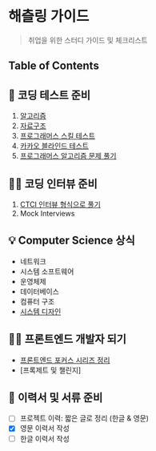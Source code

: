 # 해츨링 가이드
> 취업을 위한 스터디 가이드 및 체크리스트

## Table of Contents

## :hammer: 코딩 테스트 준비
1. [알고리즘](https://github.com/JiwoonKim/hatchling-study-guide/blob/master/Algorithm)
2. [자료구조](https://github.com/JiwoonKim/hatchling-study-guide/blob/master/Algorithm)
3. [프로그래머스 스킬 테스트](https://programmers.co.kr/skill_checks)
4. [카카오 블라인드 테스트](https://programmers.co.kr/learn/challenges)
5. [프로그래머스 알고리즘 문제 풀기](https://programmers.co.kr/learn/challenges)

## :woman_technologist: 코딩 인터뷰 준비
1. [CTCI 인터뷰 형식으로 풀기](https://github.com/JiwoonKim/hatchling-study-guide/blob/master/Interviews)
2. Mock Interviews

## :bulb: Computer Science 상식
- 네트워크
- 시스템 소프트웨어
- 운영체제
- 데이터베이스
- 컴퓨터 구조
- [시스템 디자인](https://github.com/JiwoonKim/hatchling-study-guide/tree/master/System_design)

## :ok_woman: 프론트엔드 개발자 되기
- [프론트엔드 포커스 시리즈 정리](https://github.com/JiwoonKim/hatchling-study-guide/tree/master/Frontend)
- [프록제트 및 챌린지]

## :memo: 이력서 및 서류 준비
- [ ] 프로젝트 이력: 짧은 글로 정리 (한글 & 영문)
- [x] 영문 이력서 작성
- [ ] 한글 이력서 작성
